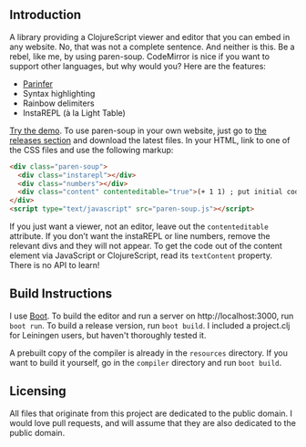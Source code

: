 ## Introduction

A library providing a ClojureScript viewer and editor that you can embed in any website. No, that was not a complete sentence. And neither is this. Be a rebel, like me, by using paren-soup. CodeMirror is nice if you want to support other languages, but why would you? Here are the features:

* [Parinfer](http://shaunlebron.github.io/parinfer/)
* Syntax highlighting
* Rainbow delimiters
* InstaREPL (à la Light Table)

[Try the demo](http://oakes.github.io/paren-soup). To use paren-soup in your own website, just go to [the releases section](https://github.com/oakes/paren-soup/releases) and download the latest files. In your HTML, link to one of the CSS files and use the following markup:
```html
<div class="paren-soup">
  <div class="instarepl"></div>
  <div class="numbers"></div>
  <div class="content" contenteditable="true">(+ 1 1) ; put initial code here</div>
</div>
<script type="text/javascript" src="paren-soup.js"></script>
```
If you just want a viewer, not an editor, leave out the `contenteditable` attribute. If you don’t want the instaREPL or line numbers, remove the relevant divs and they will not appear. To get the code out of the content element via JavaScript or ClojureScript, read its `textContent` property. There is no API to learn!

## Build Instructions

I use [Boot](http://boot-clj.com/). To build the editor and run a server on http://localhost:3000, run `boot run`. To build a release version, run `boot build`. I included a project.clj for Leiningen users, but haven't thoroughly tested it.

A prebuilt copy of the compiler is already in the `resources` directory. If you want to build it yourself, go in the `compiler` directory and run `boot build`.

## Licensing

All files that originate from this project are dedicated to the public domain. I would love pull requests, and will assume that they are also dedicated to the public domain.
